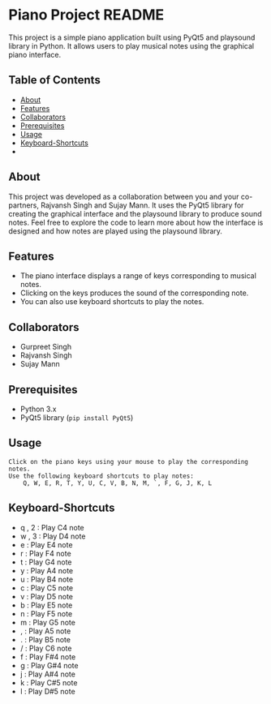 # Piano Project README

This project is a simple piano application built using PyQt5 and playsound library in Python. It allows users to play musical notes using the graphical piano interface.

## Table of Contents
- [About](#About)
- [Features](#features)
- [Collaborators](#Collaborators)
- [Prerequisites](#Prerequisites)
- [Usage](#Usage)
- [Keyboard-Shortcuts](#Keyboard-Shortcuts)
- 

## About

This project was developed as a collaboration between you and your co-partners, Rajvansh Singh and Sujay Mann. 
It uses the PyQt5 library for creating the graphical interface and the playsound library to produce sound notes.
Feel free to explore the code to learn more about how the interface is designed and how notes are played using the playsound library.


## Features

- The piano interface displays a range of keys corresponding to musical notes.
- Clicking on the keys produces the sound of the corresponding note.
- You can also use keyboard shortcuts to play the notes.

## Collaborators

- Gurpreet Singh
- Rajvansh Singh
- Sujay Mann

## Prerequisites

- Python 3.x
- PyQt5 library (`pip install PyQt5`)


## Usage

    Click on the piano keys using your mouse to play the corresponding notes.
    Use the following keyboard shortcuts to play notes:
        Q, W, E, R, T, Y, U, C, V, B, N, M, `, F, G, J, K, L

## Keyboard-Shortcuts

- q , 2 : Play C4 note
- w , 3 : Play D4 note
- e : Play E4 note
- r : Play F4 note
- t : Play G4 note
- y : Play A4 note
- u : Play B4 note
- c : Play C5 note
- v : Play D5 note
- b : Play E5 note
- n : Play F5 note
- m : Play G5 note
- , : Play A5 note
- . : Play B5 note
- / : Play C6 note
- f : Play F#4 note
- g : Play G#4 note
- j : Play A#4 note
- k : Play C#5 note
- l : Play D#5 note


